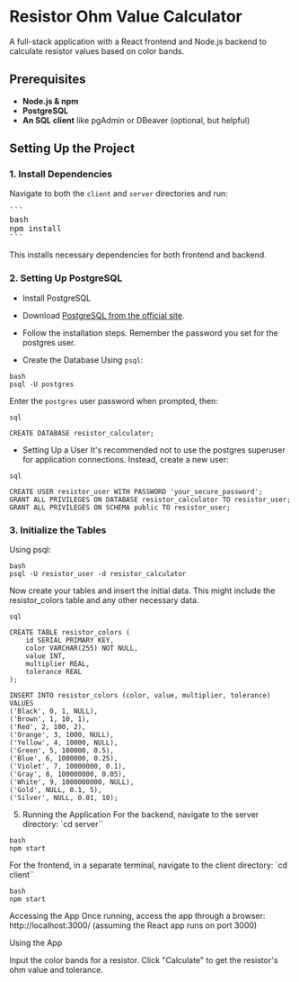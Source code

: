 # Resistor Ohm Value Calculator

A full-stack application with a React frontend and Node.js backend to calculate resistor values based on color bands.

## Prerequisites

- **Node.js & npm**
- **PostgreSQL**
- **An SQL client** like pgAdmin or DBeaver (optional, but helpful)

## Setting Up the Project

### 1. Install Dependencies

Navigate to both the `client` and `server` directories and run:

<pre>
```
bash
npm install
```
</pre>

This installs necessary dependencies for both frontend and backend.

### 2. Setting Up PostgreSQL

- Install PostgreSQL
- Download [PostgreSQL from the official site](https://www.postgresql.org/download/).
- Follow the installation steps. Remember the password you set for the postgres user.

- Create the Database
Using `psql`:

```
bash
psql -U postgres
```

Enter the `postgres` user password when prompted, then:

```
sql

CREATE DATABASE resistor_calculator;
```

- Setting Up a User
It's recommended not to use the postgres superuser for application connections. Instead, create a new user:
```
sql

CREATE USER resistor_user WITH PASSWORD 'your_secure_password';
GRANT ALL PRIVILEGES ON DATABASE resistor_calculator TO resistor_user;
GRANT ALL PRIVILEGES ON SCHEMA public TO resistor_user;
```

### 3. Initialize the Tables
Using psql:

```
bash
psql -U resistor_user -d resistor_calculator
```

Now create your tables and insert the initial data. This might include the resistor_colors table and any other necessary data.

```
sql

CREATE TABLE resistor_colors (
    id SERIAL PRIMARY KEY,
    color VARCHAR(255) NOT NULL,
    value INT,
    multiplier REAL,
    tolerance REAL
);

INSERT INTO resistor_colors (color, value, multiplier, tolerance) VALUES
('Black', 0, 1, NULL),
('Brown', 1, 10, 1),
('Red', 2, 100, 2),
('Orange', 3, 1000, NULL),
('Yellow', 4, 10000, NULL),
('Green', 5, 100000, 0.5),
('Blue', 6, 1000000, 0.25),
('Violet', 7, 10000000, 0.1),
('Gray', 8, 100000000, 0.05),
('White', 9, 1000000000, NULL),
('Gold', NULL, 0.1, 5),
('Silver', NULL, 0.01, 10);
```


5. Running the Application
For the backend, navigate to the server directory:
`cd server``
```
bash
npm start
```

For the frontend, in a separate terminal, navigate to the client directory:
`cd client``
```
bash
npm start
```

Accessing the App
Once running, access the app through a browser:
http://localhost:3000/ (assuming the React app runs on port 3000)

Using the App

Input the color bands for a resistor.
Click "Calculate" to get the resistor's ohm value and tolerance.
